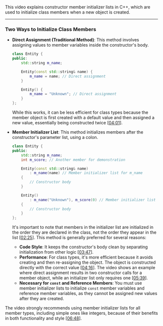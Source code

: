 This video explains constructor member initializer lists in C++, which are used to initialize class members when a new object is created.

-----

### Two Ways to Initialize Class Members

  * **Direct Assignment (Traditional Method)**: This method involves assigning values to member variables inside the constructor's body.

    ```cpp
    class Entity {
    public:
        std::string m_name;

        Entity(const std::string& name) {
            m_name = name; // Direct assignment
        }

        Entity() {
            m_name = "Unknown"; // Direct assignment
        }
    };
    ```

    While this works, it can be less efficient for class types because the member object is first created with a default value and then assigned a new value, essentially being constructed twice \[[04:01](http://www.youtube.com/watch?v=1nfuYMXjZsA&t=241)\].

  * **Member Initializer List**: This method initializes members after the constructor's parameter list, using a colon.

    ```cpp
    class Entity {
    public:
        std::string m_name;
        int m_score; // Another member for demonstration

        Entity(const std::string& name)
            : m_name(name) // Member initializer list for m_name
        {
            // Constructor body
        }

        Entity()
            : m_name("Unknown"), m_score(0) // Member initializer list for m_name and m_score
        {
            // Constructor body
        }
    };
    ```

    It's important to note that members in the initializer list are initialized in the order they are declared in the class, not the order they appear in the list \[[02:25](http://www.youtube.com/watch?v=1nfuYMXjZsA&t=145)\]. This method is generally preferred for several reasons:

      * **Code Style**: It keeps the constructor's body clean by separating initialization from other logic \[[03:47](http://www.youtube.com/watch?v=1nfuYMXjZsA&t=227)\].
      * **Performance**: For class types, it's more efficient because it avoids creating and then re-assigning the object. The object is constructed directly with the correct value \[[04:16](http://www.youtube.com/watch?v=1nfuYMXjZsA&t=256)\]. The video shows an example where direct assignment results in two constructor calls for a member object, while an initializer list only requires one \[[05:39](http://www.youtube.com/watch?v=1nfuYMXjZsA&t=339)\].
      * **Necessary for `const` and Reference Members**: You must use member initializer lists to initialize `const` member variables and reference member variables, as they cannot be assigned new values after they are created.

The video strongly recommends using member initializer lists for all member types, including simple ones like integers, because of their benefits in both functionality and style \[[06:48](http://www.youtube.com/watch?v=1nfuYMXjZsA&t=408)\].

